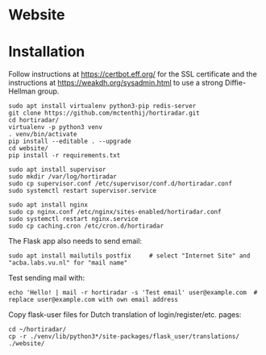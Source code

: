 Website
=======


# Installation

Follow instructions at <https://certbot.eff.org/> for the SSL certificate and the instructions
at <https://weakdh.org/sysadmin.html> to use a strong Diffie-Hellman group.

``` shell
sudo apt install virtualenv python3-pip redis-server
git clone https://github.com/mctenthij/hortiradar.git
cd hortiradar/
virtualenv -p python3 venv
. venv/bin/activate
pip install --editable . --upgrade
cd website/
pip install -r requirements.txt

sudo apt install supervisor
sudo mkdir /var/log/hortiradar
sudo cp supervisor.conf /etc/supervisor/conf.d/hortiradar.conf
sudo systemctl restart supervisor.service

sudo apt install nginx
sudo cp nginx.conf /etc/nginx/sites-enabled/hortiradar.conf
sudo systemctl restart nginx.service
sudo cp caching.cron /etc/cron.d/hortiradar
```

The Flask app also needs to send email:
``` shell
sudo apt install mailutils postfix     # select "Internet Site" and "acba.labs.vu.nl" for "mail name"
```
Test sending mail with:
``` shell
echo 'Hello! | mail -r hortiradar -s 'Test email' user@example.com  # replace user@example.com with own email address
```

Copy flask-user files for Dutch translation of login/register/etc. pages:
``` shell
cd ~/hortiradar/
cp -r ./venv/lib/python3*/site-packages/flask_user/translations/ ./website/
```
